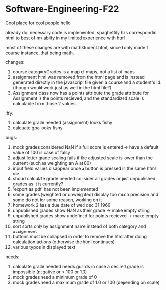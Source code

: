 # Software-Engineering-F22
Cool place for cool people
hello

already do:
necessary code is implemented, spaghettily
has correspondin html to best of my abilty in my limited experience with html

most of these changes are with mathStudent.html, since I only made 1 course instance, that being math.

changes:
1. course.categoryGrades is a map of maps, not a list of maps
2. assignment html was removed from the html page and is instead generated directly in the javascript file given a course and a student's id.
      (though <script> stuff </script> would work just as well in the html file?)
3. Assignment class now has a points attribute
   the grade attribute for Assignment is the points recieved, and the standardized scale is calculable from those 2 values.
   
iffy:
1. calculate grade needed (assignment) looks fishy
2. calcuate gpa looks fishy

bugs:
1. mock grades considered NaN if a full score is entered -> have a default value of 100 in case of falsy
2. adjust letter grade scaling fails if the adjusted scale is lower than the current (such as weighting an A at 80)
3. input field values disappear once a button is pressed in the same html div
4. shoud calculate grade needed consider all grades or just unpublished grades as it is currently?
5. 'export as pdf' has not been implemented
6. some grades (weighted or unweighted) display too much precision and some do not for some reason, working on it
7. homework 2 has a due date of wed dec 31 1969
8. unpublished grades show NaN as their grade -> make empty string
9. unpublished grades show undefined for points recieved -> make empty string
10. sort sorts only by assignment name instead of both category and assignment
11. buttons must be collapsed in order to remove the html after doing calculation actions (otherwise the html continues)
13. various typos in displayed text

needs:
1. calculate grade needed needs guards in case a desired grade is impossible (negative or > 100 or 1.0)
2. mock grades need a minimum grade of 0
3. mock grades need a maximum grade of 1.0 or 100 (depending on scale)